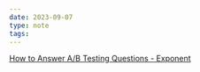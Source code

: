 ```yaml
---
date: 2023-09-07
type: note
tags: 
---
```


[How to Answer A/B Testing Questions - Exponent](https://www.tryexponent.com/courses/analytical/ab-testing)
